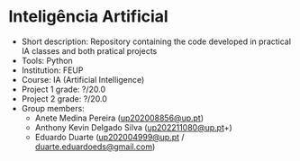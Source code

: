 # Inteligência Artificial
* Short description: Repository containing the code developed in practical IA classes and both pratical projects
* Tools: Python
* Institution: FEUP
* Course: IA (Artificial Intelligence)
* Project 1 grade: ?/20.0
* Project 2 grade: ?/20.0
* Group members: 
  * Anete Medina Pereira (up202008856@up.pt)
  * Anthony Kevin Delgado Silva (up202211080@up.pt+)
  * Eduardo Duarte (up202004999@up.pt / duarte.eduardoeds@gmail.com)
